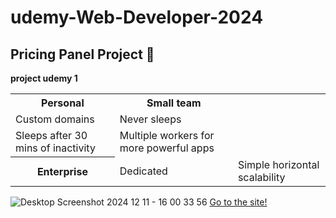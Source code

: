 # udemy-Web-Developer-2024
## Pricing Panel Project :blue_heart:
**project udemy 1** 

<table>
    <tr>
        <th>Personal</th>
        <th>Small team</th>
    </tr>
    <tr>
        <td>Custom domains</td>
        <td>Never sleeps</td>
    </tr>
    <tr>
        <td>Sleeps after 30 mins of inactivity</td>
        <td>Multiple workers for more powerful apps</td>
    </tr>
    <tr>
        <th>Enterprise</th>
        <td>Dedicated</td>
        <td>Simple horizontal scalability</td>
    </tr>
</table>

![Desktop Screenshot 2024 12 11 - 16 00 33 56](https://github.com/user-attachments/assets/4eca8290-8067-43eb-8308-409702fa2c30)
[Go to the site! ](http://127.0.0.1:5500/Pricing%20Panel%20Project/index.html)
